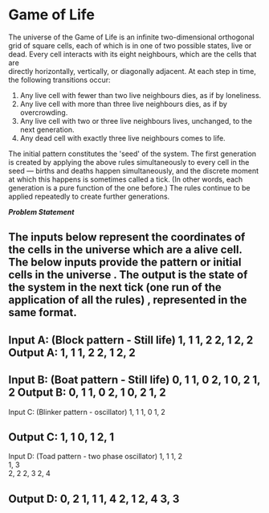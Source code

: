 # Game of Life

The universe of the Game of Life is an infinite two-dimensional orthogonal grid of square cells,
each of which is in one
of two possible states, live or dead. Every cell interacts with its eight neighbours, which are the
cells that are  
directly horizontally, vertically, or diagonally adjacent. At each step in time, the following
transitions occur:

1. Any live cell with fewer than two live neighbours dies, as if by loneliness.
2. Any live cell with more than three live neighbours dies, as if by overcrowding.
3. Any live cell with two or three live neighbours lives, unchanged, to the next generation.
4. Any dead cell with exactly three live neighbours comes to life.

The initial pattern constitutes the 'seed' of the system. The first generation is created by applying
the above rules
simultaneously to every cell in the seed — births and deaths happen simultaneously, and the
discrete moment at which
this happens is sometimes called a tick. (In other words, each generation is a pure function of
the one before.) The
rules continue to be applied repeatedly to create further generations.

**_Problem Statement_**

The inputs below represent the coordinates of the cells in the universe which are a alive cell.  
The below inputs provide the pattern or initial cells in the universe . The output is the state of the
system
in the next tick (one run of the application of all the rules) , represented in the same format.
---------------------------------------------------------------------- 
Input A:
(Block pattern - Still life)
1, 1
1, 2
2, 1
2, 2
Output A:
1, 1
1, 2
2, 1
2, 2
--------------------------------------------------------------------- 
Input B:
(Boat pattern - Still life)
0, 1
1, 0
2, 1
0, 2
1, 2
Output B:
0, 1
1, 0
2, 1
0, 2
1, 2
 ------------------------------------------------------------------------------------------------------------------ 
Input C:
(Blinker pattern - oscillator)
1, 1
1, 0
1, 2

Output C:
1, 1
0, 1
2, 1
 --------------------------------------------------------------------- 
Input D:
(Toad pattern - two phase oscillator)
1, 1
1, 2  
1, 3  
2, 2
2, 3
2, 4

Output D:
0, 2
1, 1
1, 4
2, 1
2, 4
3, 3
--------------------------------------------------------------------- 
 